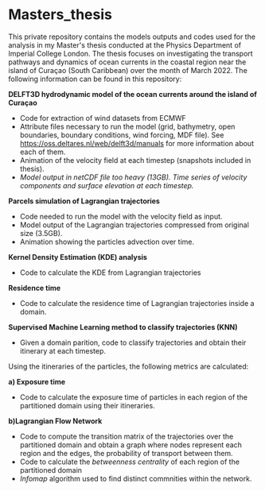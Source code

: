 # Masters_thesis
This private repository contains the models outputs and codes used for the analysis in my Master's thesis conducted at the Physics Department of Imperial College London. The thesis focuses on investigating the transport pathways and dynamics of ocean currents in the coastal region near the island of Curaçao (South Caribbean) over the month of March 2022. 
The following information can be found in this repository:

**DELFT3D hydrodynamic model of the ocean currents around the island of Curaçao**
  - Code for extraction of wind datasets from ECMWF
  - Attribute files necessary to run the model (grid, bathymetry, open boundaries, boundary conditions, wind forcing, MDF file). See https://oss.deltares.nl/web/delft3d/manuals for more information about each of them.
  - Animation of the velocity field at each timestep (snapshots included in thesis).
  - *Model output in netCDF file too heavy (13GB). Time series of velocity components and surface elevation at each timestep.*
  
**Parcels simulation of Lagrangian trajectories**
  - Code needed to run the model with the velocity field as input.
  - Model output of the Lagrangian trajectories compressed from original size (3.5GB).
  - Animation showing the particles advection over time.
  
**Kernel Density Estimation (KDE) analysis**
  - Code to calculate the KDE from Lagrangian trajectories

**Residence time**
  - Code to calculate the residence time of Lagrangian trajectories inside a domain.
  
**Supervised Machine Learning method to classify trajectories (KNN)**
  - Given a domain parition, code to classify trajectories and obtain their itinerary at each timestep.
  
  Using the itineraries of the particles, the following metrics are calculated:
  
  **a) Exposure time**
  - Code to calculate the exposure time of particles in each region of the partitioned domain using their itineraries.

  **b)Lagrangian Flow Network**
  - Code to compute the transition matrix of the trajectories over the partitioned domain and obtain a graph where nodes represent each   region and the edges, the probability of transport between them.
  - Code to calculate the *betweenness centrality* of each region of the partitioned domain
  - *Infomap* algorithm used to find distinct commnities within the network.
  
